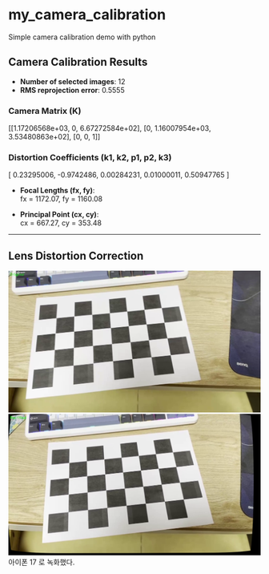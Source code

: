 # my_camera_calibration
Simple camera calibration demo with python

## Camera Calibration Results

- **Number of selected images**: 12  
- **RMS reprojection error**: 0.5555

### Camera Matrix (K)
[[1.17206568e+03, 0, 6.67272584e+02],
[0, 1.16007954e+03, 3.53480863e+02],
[0, 0, 1]]

### Distortion Coefficients (k1, k2, p1, p2, k3)
[ 0.23295006, -0.9742486, 0.00284231, 0.01000011, 0.50947765 ]

- **Focal Lengths (fx, fy)**:  
  fx = 1172.07, fy = 1160.08

- **Principal Point (cx, cy)**:  
  cx = 667.27, cy = 353.48

---

## Lens Distortion Correction
![Original Image](data/chessboard_02.png)
![Rectified Image](data/chessborad_01.png)
아이폰 17 로 녹화했다.
